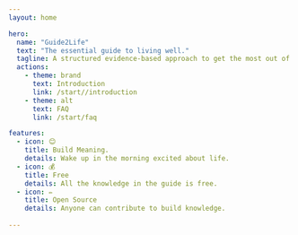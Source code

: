 ```yaml
---
layout: home

hero:
  name: "Guide2Life"
  text: "The essential guide to living well."
  tagline: A structured evidence-based approach to get the most out of life.
  actions:
    - theme: brand
      text: Introduction
      link: /start//introduction
    - theme: alt
      text: FAQ
      link: /start/faq

features:
  - icon: 😊
    title: Build Meaning. 
    details: Wake up in the morning excited about life.
  - icon: 💰
    title: Free
    details: All the knowledge in the guide is free.
  - icon: ✏️
    title: Open Source
    details: Anyone can contribute to build knowledge.
  
---
```


<style>
  :root {
    --vp-home-hero-name-color: transparent;
    --vp-home-hero-name-background: -webkit-linear-gradient(120deg, #00a0d9 30%, #41d1ff);
  }
</style>